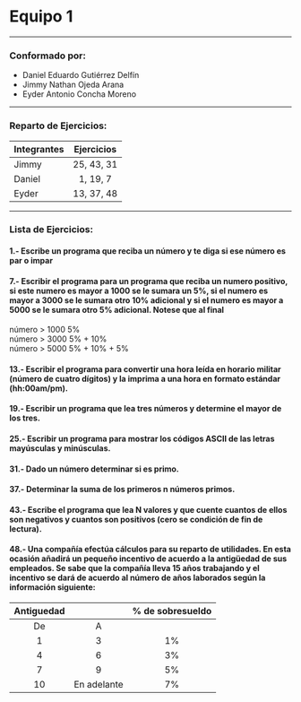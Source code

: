 # Equipo 1
---
### Conformado por: <br>
+ Daniel Eduardo Gutiérrez Delfín
+ Jimmy Nathan Ojeda Arana 
+ Eyder Antonio Concha Moreno
---

### Reparto de Ejercicios:

| Integrantes   | Ejercicios    |
| ------------- |:-------------:|
| Jimmy         | 25, 43, 31    |
| Daniel        | 1, 19, 7      |
| Eyder         | 13, 37, 48    |

---

### Lista de Ejercicios:

#### 1.- Escribe un programa que reciba un número y te diga si ese número es par o impar <br>
#### 7.- Escribir el programa para un programa que reciba un numero positivo, si este numero es mayor a 1000 se le sumara un 5%, si el numero es mayor a 3000 se le sumara otro 10% adicional y si el numero es mayor a 5000 se le sumara otro 5% adicional. Notese que al final
 número > 1000 5% <br>
 número > 3000 5% + 10% <br>
 número > 5000 5% + 10% + 5% <br>
#### 13.- Escribir el programa para convertir una hora leída en horario militar (número de cuatro dígitos) y la imprima a una hora en formato estándar (hh:00am/pm).<br>
#### 19.- Escribir un programa que lea tres números y determine el mayor de los tres.
#### 25.- Escribir un programa para mostrar los códigos ASCII de las letras mayúsculas y minúsculas.
#### 31.- Dado un número determinar si es primo.
#### 37.- Determinar la suma de los primeros n números primos.
#### 43.- Escribe el programa que lea N valores y que cuente cuantos de ellos son negativos y cuantos son positivos (cero se condición de fin de lectura).
#### 48.- Una compañía efectúa cálculos para su reparto de utilidades. En esta ocasión añadirá un pequeño incentivo de acuerdo a la antigüedad de sus empleados. Se sabe que la compañía lleva 15 años trabajando y el incentivo se dará de acuerdo al número de años laborados según la información siguiente: 

| Antiguedad |             | % de sobresueldo |
|:----------:|:-----------:|:----------------:|
| De         | A           |                  |
| 1          | 3           |        1%        |
| 4          | 6           |        3%        |
| 7          | 9           |        5%        |
| 10         | En adelante |        7%        |

